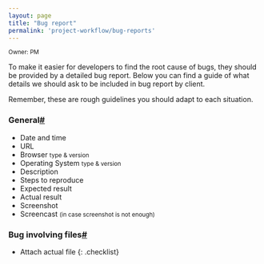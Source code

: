 ```yaml
---
layout: page
title: "Bug report"
permalink: 'project-workflow/bug-reports'
---
```

<small class="owner">Owner: PM</small>

To make it easier for developers to find the root cause of bugs, they should be provided by a detailed bug report. Below you can find a guide of what details we should ask to be included in bug report by client.

Remember, these are rough guidelines you should adapt to each situation.

### General[#](#bug-reports-general)
- Date and time
- URL
- Browser <small>type & version</small>
- Operating System <small>type & version</small>
- Description
- Steps to reproduce
- Expected result
- Actual result
- Screenshot
- Screencast <small>(in case screenshot is not enough)</small>

### Bug involving files[#](#bug-reports-files)
- Attach actual file
{: .checklist}